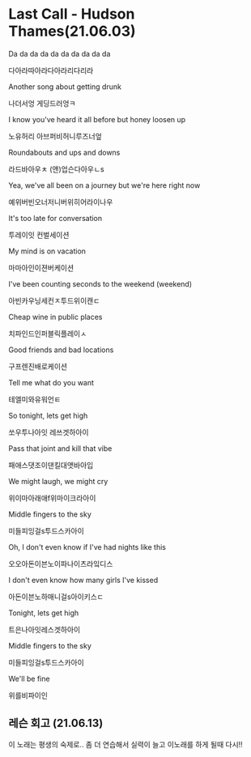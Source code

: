 # Last Call - Hudson Thames(21.06.03)

Da da da da da da da da da da

다아라따아라다아라리다리라

Another song about getting drunk

나더서엉 게딩드러엉ㅋ

I know you've heard it all before but honey loosen up

노유허리 아브퍼비허니루즈너엎

Roundabouts and ups and downs

라드바아우ㅊ (앤)업슨다아우ㄴs

Yea, we've all been on a journey but we're here right now

예위버빈오너저니버위히어라이나우

It's too late for conversation

투레이잇 컨벌세이션

My mind is on vacation

마마아인이젼버케이션

I've been counting seconds to the weekend (weekend)

아빈카우닝세컨ㅈ투드위이캔ㄷ

Cheap wine in public places

치파인드인퍼블릭플레이ㅅ

Good friends and bad locations

구프렌진배로케이션

Tell me what do you want

테엘미와유워언ㅌ

So tonight, lets get high

쏘우투나아잇 레쓰겟하아이

Pass that joint and kill that vibe

패애스댓조이댄킬대앳바아입

We might laugh, we might cry

위이마아래애f위마이크라아이

Middle fingers to the sky

미들피잉걸s투드스카아이

Oh, I don't even know if I've had nights like this

오오아돈이븐노이파나이츠라잌디스

I don't even know how many girls I've kissed

아돈이븐노하매니걸s아이키스ㄷ

Tonight, lets get high

트은나아잇레스겟하아이

Middle fingers to the sky

미들피잉걸s투드스카아이

We'll be fine

위를비파이인



## 레슨 회고 (21.06.13)

 이 노래는 평생의 숙제로.. 좀 더 연습해서 실력이 늘고 이노래를 하게 될때 다시!!